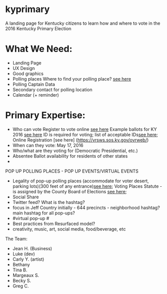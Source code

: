# kyprimary
A landing page for Kentucky citizens to learn how and where to vote in the 2016 Kentucky Primary Election

# What We Need:

* Landing Page
* UX Design
* Good graphics
* Polling places
    Where to find your polling place? [see here](https://vrsws.sos.ky.gov/vic/)
* Polling Captain Data
* Secondary contact for polling location
* Calendar (+ reminder)


# Primary Expertise:
* Who can vote
    Register to vote online [see here](https://vrsws.sos.ky.gov/ovrweb/)
    Example ballots for KY 2016 [see here](http://apps.sos.ky.gov/electionballots/)
    ID is required for voting; list of acceptable IDs[see here](https://www.usvotefoundation.org/vote/sviddomestic.htm?submission=true&stateId=20); Online Registration [see here] (https://vrsws.sos.ky.gov/ovrweb/)
* When can they vote: May 17, 2016
* Who/what are they voting for (Democratic Presidential, etc.)
* Absentee Ballot availability for residents of other states
* 

POP UP POLLING PLACES - POP UP EVENTS/VIRTUAL EVENTS
* Legality of pop-up polling places (accommodate for voter desert, parking lots)(300 feet of any entrance)[see here](https://www.supportthevoter.gov/files/2013/12/state-laws-polling-place-electioneering-102912.pdf); Voting Places Statute - is assigned by the County Board of Elections [see here](http://www.lrc.ky.gov/Statutes/statute.aspx?id=27364); 
* Social Share
* Twitter feed? What is the hashtag?
*   focus in Jeff Country initially - 644 precincts - neighborhood hashtag? main hashtag for all pop-ups? 
*   #virtual pop-up #
* Best practices from Resurfaced model?
*   creativity, music, art, social media, food/beverage, etc 

The Team:
* Jean H. (Business)
* Luke (dev)
* Carly Y. (artist)
* Bethany
* Tina B.
* Margeaux S.
* Becky S.
* Greg C.
